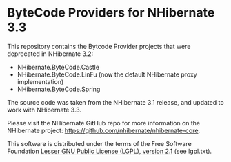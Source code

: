ByteCode Providers for NHibernate 3.3
=====================================

This repository contains the Bytcode Provider projects that were deprecated in NHibernate 3.2:

* NHibernate.ByteCode.Castle
* NHibernate.ByteCode.LinFu (now the default NHibernate proxy implementation)
* NHibernate.ByteCode.Spring

The source code was taken from the NHibernate 3.1 release, and updated to work with NHibernate 3.3.

Please visit the NHibernate GitHub repo for more information on the NHibernate project: <https://github.com/nhibernate/nhibernate-core>.

This software is distributed under the terms of the Free Software Foundation [Lesser GNU Public License (LGPL), version 2.1][D1] (see lgpl.txt).

[D1]: http://www.gnu.org/licenses/lgpl-2.1-standalone.html